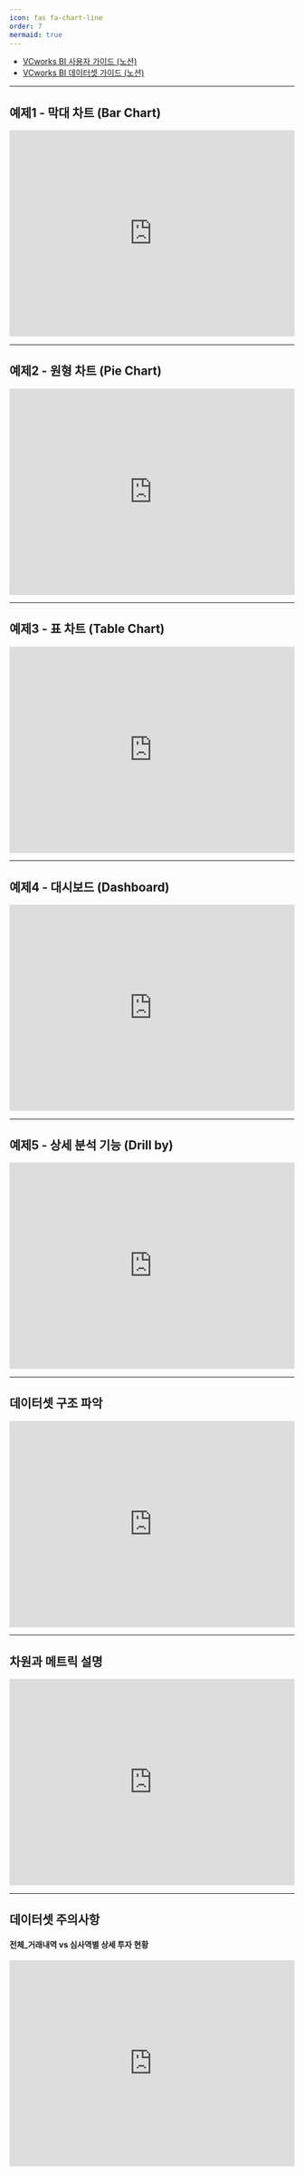 ```yaml
---
icon: fas fa-chart-line 
order: 7
mermaid: true
---
```


- [VCworks BI 사용자 가이드 (노션)](https://www.notion.so/VCworks-BI-1d89b079772380f093e9cdecee99c52d)
- [VCworks BI 데이터셋 가이드 (노션)](https://www.notion.so/VCworks-BI-Dataset-Guide-2309b0797723804d9771f3b4e56bcc95)

---
## 예제1 - 막대 차트 (Bar Chart)
<div style="position: relative; box-sizing: content-box; max-height: 80vh; max-height: 80svh; width: 100%; aspect-ratio: 1.7777777777777777; padding: 40px 0 40px 0;"><iframe src="https://app.supademo.com/embed/cm9kzspfe47y8ljv55hhpkw2r?embed_v=2&utm_source=embed" loading="lazy" title="VCworks BI Demo - 예제1. 막대 차트" allow="clipboard-write" frameborder="0" webkitallowfullscreen="true" mozallowfullscreen="true" allowfullscreen style="position: absolute; top: 0; left: 0; width: 100%; height: 100%;"></iframe></div>

---
## 예제2 - 원형 차트 (Pie Chart)
<div style="position: relative; box-sizing: content-box; max-height: 80vh; max-height: 80svh; width: 100%; aspect-ratio: 1.7777777777777777; padding: 40px 0 40px 0;"><iframe src="https://app.supademo.com/embed/cm9qbt8v26j4dljv51wzd0qzy?embed_v=2&utm_source=embed" loading="lazy" title="VCworks BI Demo - 예제2. 원형 차트" allow="clipboard-write" frameborder="0" webkitallowfullscreen="true" mozallowfullscreen="true" allowfullscreen style="position: absolute; top: 0; left: 0; width: 100%; height: 100%;"></iframe></div>

---
## 예제3 - 표 차트 (Table Chart)
<div style="position: relative; box-sizing: content-box; max-height: 80vh; max-height: 80svh; width: 100%; aspect-ratio: 1.7777777777777777; padding: 40px 0 40px 0;"><iframe src="https://app.supademo.com/embed/cm9qm2luk6m0oljv501ifnk6y?embed_v=2&utm_source=embed" loading="lazy" title="VCworks BI Demo - 예제3. 테이블(표)" allow="clipboard-write" frameborder="0" webkitallowfullscreen="true" mozallowfullscreen="true" allowfullscreen style="position: absolute; top: 0; left: 0; width: 100%; height: 100%;"></iframe></div>

---
## 예제4 - 대시보드 (Dashboard)
<div style="position: relative; box-sizing: content-box; max-height: 80vh; max-height: 80svh; width: 100%; aspect-ratio: 1.7777777777777777; padding: 40px 0 40px 0;"><iframe src="https://app.supademo.com/embed/cm9qrsvj66npiljv5lsqvxmx9?embed_v=2&utm_source=embed" loading="lazy" title="VCworks BI Demo - 예제4. 대시보드" allow="clipboard-write" frameborder="0" webkitallowfullscreen="true" mozallowfullscreen="true" allowfullscreen style="position: absolute; top: 0; left: 0; width: 100%; height: 100%;"></iframe></div>

---
## 예제5 - 상세 분석 기능 (Drill by)
<div style="position: relative; box-sizing: content-box; max-height: 80vh; max-height: 80svh; width: 100%; aspect-ratio: 1.7777777777777777; padding: 40px 0 40px 0;"><iframe src="https://app.supademo.com/embed/cm9s7nsl306ssdtm78bl00hs8?embed_v=2&utm_source=embed" loading="lazy" title="VCworks BI Demo - 예제5. 고급기능 - Drill by" allow="clipboard-write" frameborder="0" webkitallowfullscreen="true" mozallowfullscreen="true" allowfullscreen style="position: absolute; top: 0; left: 0; width: 100%; height: 100%;"></iframe></div>

---
## 데이터셋 구조 파악
<div style="position: relative; box-sizing: content-box; max-height: 80vh; max-height: 80svh; width: 100%; aspect-ratio: 1.7777777777777777; padding: 40px 0 40px 0;"><iframe src="https://app.supademo.com/embed/cmfqb728f0qkl130um10nc2vo?embed_v=2&utm_source=embed" loading="lazy" title="VCworks BI Demo - 데이터셋 구조 파악" allow="clipboard-write" frameborder="0" webkitallowfullscreen="true" mozallowfullscreen="true" allowfullscreen style="position: absolute; top: 0; left: 0; width: 100%; height: 100%;"></iframe></div>

---
## 차원과 메트릭 설명
<div style="position: relative; box-sizing: content-box; max-height: 80vh; max-height: 80svh; width: 100%; aspect-ratio: 1.7777777777777777; padding: 40px 0 40px 0;"><iframe src="https://app.supademo.com/embed/cmfp7revz2aym1d3n08fdcjml?embed_v=2&utm_source=embed" loading="lazy" title="VCworks BI Demo - 차원과 메트릭" allow="clipboard-write" frameborder="0" webkitallowfullscreen="true" mozallowfullscreen="true" allowfullscreen style="position: absolute; top: 0; left: 0; width: 100%; height: 100%;"></iframe></div>

---
## 데이터셋 주의사항
#### 전체_거래내역 vs 심사역별 상세 투자 현황
<div style="position: relative; box-sizing: content-box; max-height: 80vh; max-height: 80svh; width: 100%; aspect-ratio: 1.7777777777777777; padding: 40px 0 40px 0;"><iframe src="https://app.supademo.com/embed/cmfp1mn3123y31d3njx313nlo?embed_v=2&utm_source=embed" loading="lazy" title="VCworks BI Demo - 데이터셋 주의사항" allow="clipboard-write" frameborder="0" webkitallowfullscreen="true" mozallowfullscreen="true" allowfullscreen style="position: absolute; top: 0; left: 0; width: 100%; height: 100%;"></iframe></div>